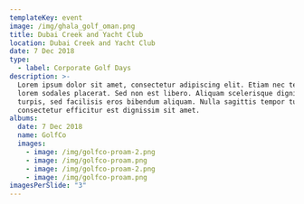 ```yaml
---
templateKey: event
image: /img/ghala_golf_oman.png
title: Dubai Creek and Yacht Club
location: Dubai Creek and Yacht Club
date: 7 Dec 2018
type:
  - label: Corporate Golf Days
description: >-
  Lorem ipsum dolor sit amet, consectetur adipiscing elit. Etiam nec tellus eu
  lorem sodales placerat. Sed non est libero. Aliquam scelerisque dignissim
  turpis, sed facilisis eros bibendum aliquam. Nulla sagittis tempor turpis,
  consectetur efficitur est dignissim sit amet.
albums:
  date: 7 Dec 2018
  name: GolfCo
  images:
    - image: /img/golfco-proam-2.png
    - image: /img/golfco-proam.png
    - image: /img/golfco-proam-2.png
    - image: /img/golfco-proam.png
imagesPerSlide: "3"
---
```


